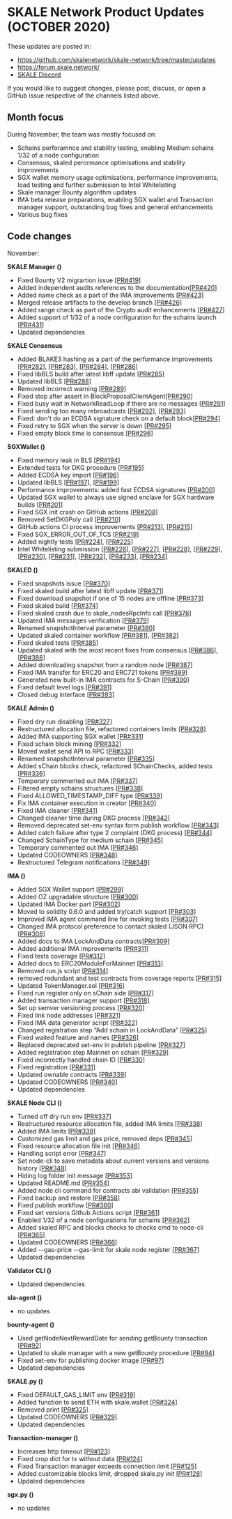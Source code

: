 # SKALE Network Product Updates (OCTOBER 2020)

These updates are posted in: 

-   <https://github.com/skalenetwork/skale-network/tree/master/updates>
-   <https://forum.skale.network/>
-   [SKALE Discord](https://discord.gg/vvUtWJB)

If you would like to suggest changes, please post, discuss, or open a GitHub issue respective of the channels listed above.

## Month focus

During November, the team was mostly focused on:

-   Schains perforamnce and stability testing, enabling Medium schains 1/32 of a node configuration
-   Consensus, skaled perormance optimisations and stability improvements
-   SGX wallet memory usage optimisations, performance improvements, load testing and further submission to Intel Whitelisting
-   Skale manager Bounty algorithm updates
-   IMA beta release preparations, enabling SGX wallet and Transaction manager support, outstanding bug fixes and general enhancements
-   Various bug fixes


## Code changes

November:

**SKALE Manager ()**

-   Fixed Bounty V2 migrartion issue [\[PR#419\]](https://github.com/skalenetwork/skale-manager/pull/419)
-   Added independent audits references to the documentation[\[PR#420\]](https://github.com/skalenetwork/skale-manager/pull/420)
-   Added name check as a part of the IMA improvements [\[PR#423\]](https://github.com/skalenetwork/skale-manager/pull/423)
-   Merged release artifacts to the develop branch [\[PR#426\]](https://github.com/skalenetwork/skale-manager/pull/426)
-   Added range check as part of the Crypto audit enhancements [\[PR#427\]](https://github.com/skalenetwork/skale-manager/pull/427)
-   Added support of 1/32 of a node configuration for the schains launch [\[PR#431\]](https://github.com/skalenetwork/skale-manager/pull/431)
-   Updated dependencies

**SKALE Consensus**

-   Added BLAKE3 hashing as a part of the performance improvements [\[PR#282\]](https://github.com/skalenetwork/skale-consensus/pull/282), [\[PR#283\]](https://github.com/skalenetwork/skale-consensus/pull/283), [\[PR#284\]](https://github.com/skalenetwork/skale-consensus/pull/284), [\[PR#286\]](https://github.com/skalenetwork/skale-consensus/pull/286)
-   Fixed libBLS build after latest libff update [\[PR#285\]](https://github.com/skalenetwork/skale-consensus/pull/285)
-   Updated libBLS [\[PR#288\]](https://github.com/skalenetwork/skale-consensus/pull/288)
-   Removed incorrect warning [\[PR#289\]](https://github.com/skalenetwork/skale-consensus/pull/289)
-   Fixed stop after assert in BlockProposalClientAgent[\[PR#290\]](https://github.com/skalenetwork/skale-consensus/pull/290)
-   Fixed busy wait in NetworkReadLoop if there are no messages [\[PR#291\]](https://github.com/skalenetwork/skale-consensus/pull/291)
-   Fixed sending too many rebroadcasts [\[PR#292\]](https://github.com/skalenetwork/skale-consensus/pull/292), [\[PR#293\]](https://github.com/skalenetwork/skale-consensus/pull/293)
-   Fixed: don't do an ECDSA signature check on a default block[\[PR#294\]](https://github.com/skalenetwork/skale-consensus/pull/294)
-   Fixed retry to SGX when the server is down [\[PR#295\]](https://github.com/skalenetwork/skale-consensus/pull/295)
-   Fixed empty block time is consensus [\[PR#296\]](https://github.com/skalenetwork/skale-consensus/pull/296)

**SGXWallet ()**

-   Fixed memory leak in BLS [\[PR#194\]](https://github.com/skalenetwork/SGXWallet/pull/194)
-   Extended tests for DKG procedure [\[PR#195\]](https://github.com/skalenetwork/SGXWallet/pull/195)
-   Added ECDSA key import [\[PR#196\]](https://github.com/skalenetwork/SGXWallet/pull/196)
-   Updated libBLS [\[PR#197\]](https://github.com/skalenetwork/SGXWallet/pull/197), [\[PR#199\]](https://github.com/skalenetwork/SGXWallet/pull/199)
-   Performance improvements: added fast ECDSA signatures [\[PR#200\]](https://github.com/skalenetwork/SGXWallet/pull/200)
-   Updated SGX wallet to always use signed enclave for SGX hardware builds [\[PR#201\]](https://github.com/skalenetwork/SGXWallet/pull/201)
-   Fixed SGX init crash on GitHub actions [\[PR#208\]](https://github.com/skalenetwork/SGXWallet/pull/208)
-   Removed SetDKGPoly call [\[PR#210\]](https://github.com/skalenetwork/SGXWallet/pull/210)
-   GitHub actions CI process improvements [\[PR#213\]](https://github.com/skalenetwork/SGXWallet/pull/213), [\[PR#215\]](https://github.com/skalenetwork/SGXWallet/pull/215)
-   Fixed SGX_ERROR_OUT_OF_TCS  [\[PR#219\]](https://github.com/skalenetwork/SGXWallet/pull/219)
-   Added nightly tests  [\[PR#224\]](https://github.com/skalenetwork/SGXWallet/pull/224), [\[PR#225\]](https://github.com/skalenetwork/SGXWallet/pull/225)
-   Intel Whitelisting submission [\[PR#226\]](https://github.com/skalenetwork/SGXWallet/pull/226), [\[PR#227\]](https://github.com/skalenetwork/SGXWallet/pull/227), [\[PR#228\]](https://github.com/skalenetwork/SGXWallet/pull/228), [\[PR#229\]](https://github.com/skalenetwork/SGXWallet/pull/229), [\[PR#230\]](https://github.com/skalenetwork/SGXWallet/pull/230), [\[PR#231\]](https://github.com/skalenetwork/SGXWallet/pull/231), [\[PR#232\]](https://github.com/skalenetwork/SGXWallet/pull/232), [\[PR#233\]](https://github.com/skalenetwork/SGXWallet/pull/233), [\[PR#234\]](https://github.com/skalenetwork/SGXWallet/pull/234)

**SKALED ()**

-   Fixed snapshots issue [\[PR#370\]](https://github.com/skalenetwork/skaled/pull/370)
-   Fixed skaled build after latest libff update [\[PR#371\]](https://github.com/skalenetwork/skaled/pull/371)
-   Fixed download snapshot if one of 15 nodes are offline [\[PR#373\]](https://github.com/skalenetwork/skaled/pull/373)
-   Fixed skaled build [\[PR#374\]](https://github.com/skalenetwork/skaled/pull/374)
-   Fixed skaled crash due to skale_nodesRpcInfo call [\[PR#376\]](https://github.com/skalenetwork/skaled/pull/376)
-   Updated IMA messages verification [\[PR#379\]](https://github.com/skalenetwork/skaled/pull/379)
-   Renamed snapshotInterval parameter [\[PR#380\]](https://github.com/skalenetwork/skaled/pull/380)
-   Updated skaled container workflow [\[PR#381\]](https://github.com/skalenetwork/skaled/pull/381), [\[PR#382\]](https://github.com/skalenetwork/skaled/pull/382)
-   Fixed skaled tests [\[PR#385\]](https://github.com/skalenetwork/skaled/pull/385)
-   Updated skaled with the most recent fixes from consensus [\[PR#386\]](https://github.com/skalenetwork/skaled/pull/386), [\[PR#388\]](https://github.com/skalenetwork/skaled/pull/388)
-   Added downloading snapshot from a random node [\[PR#387\]](https://github.com/skalenetwork/skaled/pull/387)
-   Fixed IMA transfer for ERC20 and ERC721 tokens [\[PR#389\]](https://github.com/skalenetwork/skaled/pull/389)
-   Generated new built-in IMA contracts for S-Chain [\[PR#390\]](https://github.com/skalenetwork/skaled/pull/390)
-   Fixed default level logs [\[PR#391\]](https://github.com/skalenetwork/skaled/pull/391)
-   Closed debug interface [\[PR#393\]](https://github.com/skalenetwork/skaled/pull/393)

**SKALE Admin ()**

-   Fixed dry run disabling [\[PR#327\]](https://github.com/skalenetwork/skale-admin/pull/327)
-   Restructured allocation file, refactored containers limits [\[PR#328\]](https://github.com/skalenetwork/skale-admin/pull/328)
-   Added IMA supporting SGX wallet [\[PR#331\]](https://github.com/skalenetwork/skale-admin/pull/331)
-   Fixed schain block mining [\[PR#332\]](https://github.com/skalenetwork/skale-admin/pull/332)
-   Moved wallet send API to RPC [\[PR#333\]](https://github.com/skalenetwork/skale-admin/pull/333)
-   Renamed snapshotInterval parameter [\[PR#335\]](https://github.com/skalenetwork/skale-admin/pull/335)
-   Added sChain blocks check, refactored SChainChecks, added tests [\[PR#336\]](https://github.com/skalenetwork/skale-admin/pull/336)
-   Temporary commented out IMA [\[PR#337\]](https://github.com/skalenetwork/skale-admin/pull/337)
-   Filtered empty schains structures [\[PR#338\]](https://github.com/skalenetwork/skale-admin/pull/338)
-   Fixed ALLOWED_TIMESTAMP_DIFF type [\[PR#339\]](https://github.com/skalenetwork/skale-admin/pull/339)
-   Fix IMA container execution in creator [\[PR#340\]](https://github.com/skalenetwork/skale-admin/pull/340)
-   Fixed IMA cleaner [\[PR#341\]](https://github.com/skalenetwork/skale-admin/pull/341)
-   Changed cleaner time during DKG process [\[PR#342\]](https://github.com/skalenetwork/skale-admin/pull/342)
-   Removed deprecated set-env syntax form publish workflow [\[PR#343\]](https://github.com/skalenetwork/skale-admin/pull/343)
-   Added catch failure after type 2 complaint (DKG process)  [\[PR#344\]](https://github.com/skalenetwork/skale-admin/pull/344)
-   Changed SchainType for medium schain [\[PR#345\]](https://github.com/skalenetwork/skale-admin/pull/345)
-   Temporary commented out IMA  [\[PR#346\]](https://github.com/skalenetwork/skale-admin/pull/346)
-   Updated CODEOWNERS  [\[PR#348\]](https://github.com/skalenetwork/skale-admin/pull/348)
-   Restructured Telegram notifications  [\[PR#349\]](https://github.com/skalenetwork/skale-admin/pull/349)

**IMA ()**

-   Added SGX Wallet support [\[PR#299\]](https://github.com/skalenetwork/ima/pull/299)
-   Added OZ upgradable structure [\[PR#300\]](https://github.com/skalenetwork/ima/pull/300)
-   Updated IMA Docker part [\[PR#302\]](https://github.com/skalenetwork/ima/pull/302)
-   Moved to solidity 0.6.0 and added try/catch support [\[PR#303\]](https://github.com/skalenetwork/ima/pull/300)
-   Improved IMA agent command line for invoking tests [\[PR#307\]](https://github.com/skalenetwork/ima/pull/307)
-   Changed IMA protocol preference to contact skaled (JSON RPC)  [\[PR#308\]](https://github.com/skalenetwork/ima/pull/308)
-   Added docs to IMA LockAndData contracts[\[PR#309\]](https://github.com/skalenetwork/ima/pull/309)
-   Added additional IMA improvements [\[PR#311\]](https://github.com/skalenetwork/ima/pull/311)
-   Fixed tests coverage [\[PR#312\]](https://github.com/skalenetwork/ima/pull/312)
-   Added docs to ERC20ModuleForMainnet [\[PR#313\]](https://github.com/skalenetwork/ima/pull/313)
-   Removed run.js script [\[PR#314\]](https://github.com/skalenetwork/ima/pull/314)
-   removed redundant and test contracts from coverage reports [\[PR#315\]](https://github.com/skalenetwork/ima/pull/315)
-   Updated TokenManager.sol  [\[PR#316\]](https://github.com/skalenetwork/ima/pull/316)
-   Fixed run register only on sChain side [\[PR#317\]](https://github.com/skalenetwork/ima/pull/317)
-   Added transaction manager support [\[PR#318\]](https://github.com/skalenetwork/ima/pull/318)
-   Set up semver versioning process [\[PR#320\]](https://github.com/skalenetwork/ima/pull/320)
-   Fixed link node addresses [\[PR#321\]](https://github.com/skalenetwork/ima/pull/321)
-   Fixed IMA data generator script  [\[PR#322\]](https://github.com/skalenetwork/ima/pull/322)
-   Changed registration step “Add schain in LockAndData” [\[PR#325\]](https://github.com/skalenetwork/ima/pull/325)
-   Fixed waited feature and names [\[PR#326\]](https://github.com/skalenetwork/ima/pull/326)
-   Replaced deprecated set-env in publish pipeline [\[PR#327\]](https://github.com/skalenetwork/ima/pull/327)
-   Added registration step Mainnet on schain [\[PR#329\]](https://github.com/skalenetwork/ima/pull/329)
-   Fixed incorrectly handled chain ID [\[PR#330\]](https://github.com/skalenetwork/ima/pull/330)
-   Fixed registration [\[PR#331\]](https://github.com/skalenetwork/ima/pull/331)
-   Updated ownable contracts [\[PR#339\]](https://github.com/skalenetwork/ima/pull/339)
-   Updated CODEOWNERS [\[PR#340\]](https://github.com/skalenetwork/ima/pull/340)
-   Updated dependencies

**SKALE Node CLI ()**

-   Turned off dry run env [\[PR#337\]](https://github.com/skalenetwork/skale-node-cli/pull/337)
-   Restructured resource allocation file, added IMA limits [\[PR#338\]](https://github.com/skalenetwork/skale-node-cli/pull/338)
-   Added IMA limits [\[PR#339\]](https://github.com/skalenetwork/skale-node-cli/pull/339)
-   Customized gas limit and gas price, removed deps [\[PR#345\]](https://github.com/skalenetwork/skale-node-cli/pull/345)
-   Fixed resource allocation file init [\[PR#346\]](https://github.com/skalenetwork/skale-node-cli/pull/346)
-   Handling script error [\[PR#347\]](https://github.com/skalenetwork/skale-node-cli/pull/347)
-   Set node-cli to save metadata about current versions and versions history [\[PR#348\]](https://github.com/skalenetwork/skale-node-cli/pull/348)
-   Hiding log folder init message [\[PR#353\]](https://github.com/skalenetwork/skale-node-cli/pull/353)
-   Updated README.md [\[PR#354\]](https://github.com/skalenetwork/skale-node-cli/pull/354)
-   Added node cli command for contracts abi validation [\[PR#355\]](https://github.com/skalenetwork/skale-node-cli/pull/355)
-   Fixed backup and restore [\[PR#358\]](https://github.com/skalenetwork/skale-node-cli/pull/358)
-   Fixed publish workflow [\[PR#360\]](https://github.com/skalenetwork/skale-node-cli/pull/360)
-   Fixed set versions Github Actions script [\[PR#361\]](https://github.com/skalenetwork/skale-node-cli/pull/361)
-   Enabled 1/32 of a node configurations for schains [\[PR#362\]](https://github.com/skalenetwork/skale-node-cli/pull/362)
-   Added skaled RPC and blocks checks to checks cmd to node-cli [\[PR#365\]](https://github.com/skalenetwork/skale-node-cli/pull/365)
-   Updated CODEOWNERS [\[PR#366\]](https://github.com/skalenetwork/skale-node-cli/pull/366)
-   Added --gas-price --gas-limit for skale node register [\[PR#367\]](https://github.com/skalenetwork/skale-node-cli/pull/367)
-   Updated dependencies

**Validator CLI ()**

-   Updated dependencies

**sla-agent ()**

-   no updates

**bounty-agent ()**

-   Used getNodeNextRewardDate for sending getBounty transaction [\[PR#92\]](https://github.com/skalenetwork/bounty-agent/pull/92)
-   Updated to skale manager with a new getBounty procedure [\[PR#94\]](https://github.com/skalenetwork/bounty-agent/pull/94)
-   Fixed set-env for publishing docker image [\[PR#97\]](https://github.com/skalenetwork/bounty-agent/pull/97)
-   Updated dependencies

**SKALE.py ()**

-   Fixed DEFAULT_GAS_LIMIT env [\[PR#319\]](https://github.com/skalenetwork/skale.py/pull/319)
-   Added function to send ETH with skale.wallet [\[PR#324\]](https://github.com/skalenetwork/skale.py/pull/324)
-   Removed print  [\[PR#325\]](https://github.com/skalenetwork/skale.py/pull/325)
-   Updated CODEOWNERS [\[PR#329\]](https://github.com/skalenetwork/skale.py/pull/329)
-   Updated dependencies


**Transaction-manager ()**

-   Increaseв http timeout [\[PR#123\]](https://github.com/skalenetwork/transaction-manager/pull/123)
-   Fixed crop dict for tx without data [\[PR#124\]](https://github.com/skalenetwork/transaction-manager/pull/124)
-   Fixed Transaction manager exceeds connection limit [\[PR#125\]](https://github.com/skalenetwork/transaction-manager/pull/125)
-   Added customizable blocks limit, dropped skale.py init [\[PR#128\]](https://github.com/skalenetwork/transaction-manager/pull/128)
-   Updated dependencies

**sgx.py ()**

-   no updates
